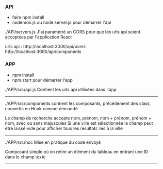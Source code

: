 ### API ###

- faire npm install
- nodemon.js ou node server.js pour démarrer l'api

./API/servers.js
J'ai parametré un CORS pour que les urls api soient acceptées par l'application React

urls api :
http://localhost:3000/api/users
http://localhost:3000/api/components


### APP ###

- npm install
- npm start pour démarrer l'app

./APP/src/api.js
Contient les urls api utilisées dans l'app

-----

./APP/src/components
contient les composants, précédement des class, convertis en Hook comme demandé

Le champ de recherche accepte nom, prénom, nom + prénom, prénom + nom, avec ou sans majuscules
Si une ville est sélectionnée le champ peut être laissé vide pour afficher tous les résultats liés à la ville

-----

./APP/src/hoc
Mise en pratique du code envoyé

Composant simple où on retire un élément du tableau en entrant une ID dans le champ texte

-----
